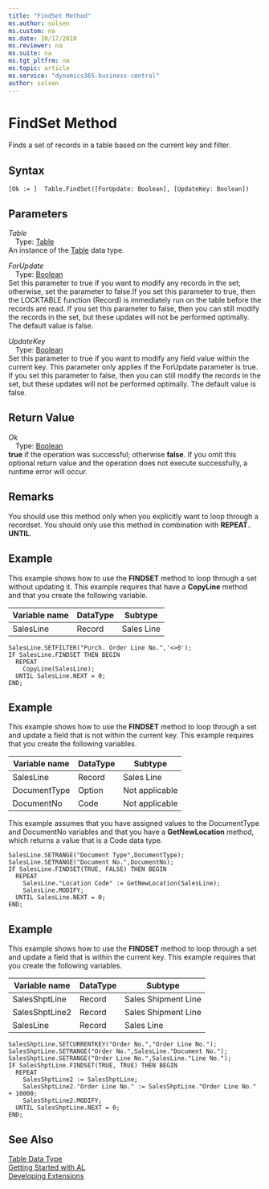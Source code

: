 ```yaml
---
title: "FindSet Method"
ms.author: solsen
ms.custom: na
ms.date: 10/17/2018
ms.reviewer: na
ms.suite: na
ms.tgt_pltfrm: na
ms.topic: article
ms.service: "dynamics365-business-central"
author: solsen
---
```

[//]: # (START>DO_NOT_EDIT)
[//]: # (IMPORTANT:Do not edit any of the content between here and the END>DO_NOT_EDIT.)
[//]: # (Any modifications should be made in the .xml files in the ModernDev repo.)
# FindSet Method
Finds a set of records in a table based on the current key and filter.

## Syntax
```
[Ok := ]  Table.FindSet([ForUpdate: Boolean], [UpdateKey: Boolean])
```
## Parameters
*Table*  
&emsp;Type: [Table](table-data-type.md)  
An instance of the [Table](table-data-type.md) data type.  

*ForUpdate*  
&emsp;Type: [Boolean](../boolean/boolean-data-type.md)  
Set this parameter to true if you want to modify any records in the set; otherwise, set the parameter to false.If you set this parameter to true, then the LOCKTABLE function (Record) is immediately run on the table before the records are read. If you set this parameter to false, then you can still modify the records in the set, but these updates will not be performed optimally. The default value is false.
          
*UpdateKey*  
&emsp;Type: [Boolean](../boolean/boolean-data-type.md)  
Set this parameter to true if you want to modify any field value within the current key. This parameter only applies if the ForUpdate parameter is true. If you set this parameter to false, then you can still modify the records in the set, but these updates will not be performed optimally. The default value is false.
          


## Return Value
*Ok*  
&emsp;Type: [Boolean](../boolean/boolean-data-type.md)  
**true** if the operation was successful; otherwise **false**.  If you omit this optional return value and the operation does not execute successfully, a runtime error will occur.    


[//]: # (IMPORTANT: END>DO_NOT_EDIT)

## Remarks  
 You should use this method only when you explicitly want to loop through a recordset. You should only use this method in combination with **REPEAT**.. **UNTIL**.  
  
## Example  
 This example shows how to use the **FINDSET** method to loop through a set without updating it. This example requires that have a **CopyLine** method and that you create the following variable.  
  
|Variable name|DataType|Subtype|  
|-------------------|--------------|-------------|  
|SalesLine|Record|Sales Line|  
  
```  
SalesLine.SETFILTER("Purch. Order Line No.",'<>0');  
IF SalesLine.FINDSET THEN BEGIN  
  REPEAT  
    CopyLine(SalesLine);  
  UNTIL SalesLine.NEXT = 0;  
END;  
```  
  
## Example  
 This example shows how to use the **FINDSET** method to loop through a set and update a field that is not within the current key. This example requires that you create the following variables.  
  
|Variable name|DataType|Subtype|  
|-------------------|--------------|-------------|  
|SalesLine|Record|Sales Line|  
|DocumentType|Option|Not applicable|  
|DocumentNo|Code|Not applicable|  
  
 This example assumes that you have assigned values to the DocumentType and DocumentNo variables and that you have a **GetNewLocation** method, which returns a value that is a Code data type.  
  
```  
SalesLine.SETRANGE("Document Type",DocumentType);  
SalesLine.SETRANGE("Document No.",DocumentNo);  
IF SalesLine.FINDSET(TRUE, FALSE) THEN BEGIN  
  REPEAT  
    SalesLine."Location Code" := GetNewLocation(SalesLine);  
    SalesLine.MODIFY;  
  UNTIL SalesLine.NEXT = 0;  
END;  
```  
  
## Example  
 This example shows how to use the **FINDSET** method to loop through a set and update a field that is within the current key. This example requires that you create the following variables.  
  
|Variable name|DataType|Subtype|  
|-------------------|--------------|-------------|  
|SalesShptLine|Record|Sales Shipment Line|  
|SalesShptLine2|Record|Sales Shipment Line|  
|SalesLine|Record|Sales Line|  
  
```  
SalesShptLine.SETCURRENTKEY("Order No.","Order Line No.");  
SalesShptLine.SETRANGE("Order No.",SalesLine."Document No.");  
SalesShptLine.SETRANGE("Order Line No.",SalesLine."Line No.");  
IF SalesShptLine.FINDSET(TRUE, TRUE) THEN BEGIN  
  REPEAT  
    SalesShptLine2 := SalesShptLine;  
    SalesShptLine2."Order Line No." := SalesShptLine."Order Line No." + 10000;  
    SalesShptLine2.MODIFY;  
  UNTIL SalesShptLine.NEXT = 0;  
END;  
```  

## See Also
[Table Data Type](table-data-type.md)  
[Getting Started with AL](../../devenv-get-started.md)  
[Developing Extensions](../../devenv-dev-overview.md)
